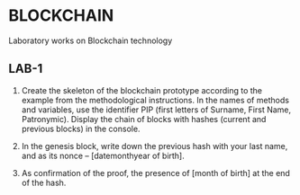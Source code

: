 # BLOCKCHAIN
Laboratory works on Blockchain technology

## LAB-1
1. Create the skeleton of the blockchain prototype according to the example from the methodological instructions. In the names of methods and variables, use the identifier PIP (first letters of Surname, First Name, Patronymic). Display the chain of blocks with hashes (current and previous blocks) in the console.

2. In the genesis block, write down the previous hash with your last name, and as its nonce – [datemonthyear of birth].

3. As confirmation of the proof, the presence of [month of birth] at the end of the hash.